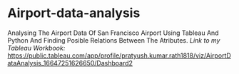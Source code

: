 # Airport-data-analysis
Analysing The Airport Data Of San Francisco Airport Using Tableau And Python And Finding Posible Relations Between The Atributes.
*Link to my Tableau Workbook:*
https://public.tableau.com/app/profile/pratyush.kumar.rath1818/viz/AirportDataAnalysis_16647251626650/Dashboard2
